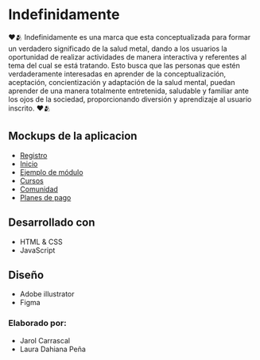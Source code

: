 # Indefinidamente 
❤️🫂 Indefinidamente es una marca que esta conceptualizada para formar un verdadero significado de la salud metal, dando a los usuarios la oportunidad de realizar actividades de manera interactiva y referentes al tema del cual se está tratando.
Esto busca que las personas que estén verdaderamente interesadas en aprender de la conceptualización, aceptación, concientización y adaptación de la salud mental, puedan aprender de una manera totalmente entretenida, saludable y familiar ante los ojos de la sociedad, proporcionando diversión y aprendizaje al usuario inscrito. ❤️🫂


## Mockups de la aplicacion 
  
- <a href="https://github.com/user-attachments/assets/cee44c31-0a0d-4ea5-8500-2c2a20487e9e" target="_blank">Registro</a>
- <a href="https://github.com/user-attachments/assets/27078393-b6f0-456e-90f0-fabbb4891652" target="_blank">Inicio</a>
- <a href="https://github.com/user-attachments/assets/c4a9b3ba-30e6-4534-b1db-4c7a86624b5d" target="_blank">Ejemplo de módulo</a>
- <a href="https://github.com/user-attachments/assets/001e9d7b-5927-4edd-8fed-cb95f2b43611" target="_blank">Cursos</a>
- <a href="https://github.com/user-attachments/assets/160b35e8-740c-40f2-b8da-cd3b0e9a6d49" target="_blank">Comunidad</a>
- <a href="https://github.com/user-attachments/assets/2301cac1-b770-4137-9310-4b43b14dafed" target="_blank">Planes de pago</a>



## Desarrollado con
- HTML & CSS
- JavaScript

## Diseño 
- Adobe illustrator 
- Figma

### Elaborado por:
- Jarol Carrascal
- Laura Dahiana Peña